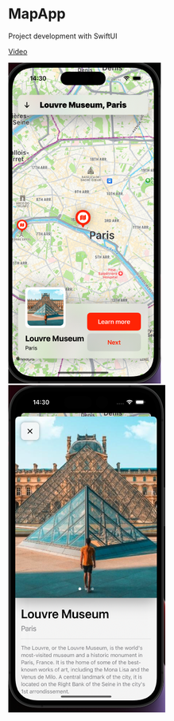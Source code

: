 # MapApp
Project development with SwiftUI

[Video](https://dms.licdn.com/playlist/D4D05AQH2fBLLx6N-Fw/mp4-720p-30fp-crf28/0/1677432301255?e=1678039200&v=beta&t=PVCeva0x1C_ON4xKftOsIcRlnwB7skstYJLQMEYZ7g0)

![Image Portraint](https://github.com/LeonardoGraselAlmeida/MapApp/blob/main/SS/ss0.png?raw=true)
![Image Portraint](https://github.com/LeonardoGraselAlmeida/MapApp/blob/main/SS/ss1.png?raw=true)
